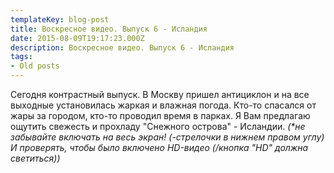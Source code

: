 ```yaml
---
templateKey: blog-post
title: Воскресное видео. Выпуск 6 - Исландия
date: 2015-08-09T19:17:23.000Z
description: Воскресное видео. Выпуск 6 - Исландия
tags:
- Old posts
---
```


Сегодня контрастный выпуск. В Москву пришел антициклон и на все выходные установилась жаркая и влажная погода. Кто\-то спасался от жары за городом, кто\-то проводил время в парках. Я Вам предлагаю ощутить свежесть и прохладу "Снежного острова" \- Исландии. _(*не забывайте включать на весь экран! (-стрелочки в нижнем правом углу) И проверять, чтобы было включено HD-видео (/кнопка "HD" должна светиться))_